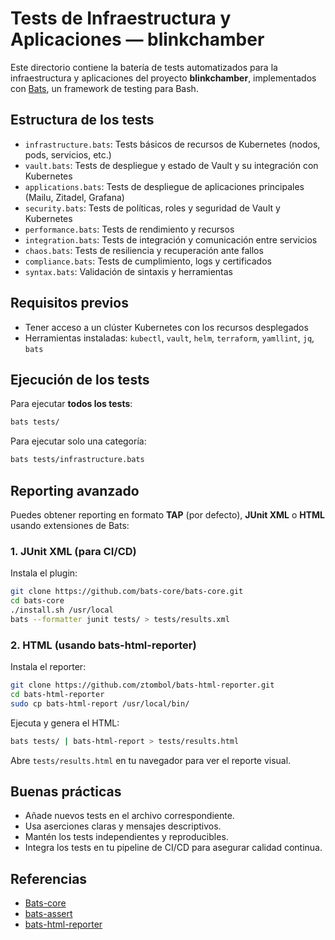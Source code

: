 # Tests de Infraestructura y Aplicaciones — blinkchamber

Este directorio contiene la batería de tests automatizados para la infraestructura y aplicaciones del proyecto **blinkchamber**, implementados con [Bats](https://github.com/bats-core/bats-core), un framework de testing para Bash.

## Estructura de los tests

- `infrastructure.bats`: Tests básicos de recursos de Kubernetes (nodos, pods, servicios, etc.)
- `vault.bats`: Tests de despliegue y estado de Vault y su integración con Kubernetes
- `applications.bats`: Tests de despliegue de aplicaciones principales (Mailu, Zitadel, Grafana)
- `security.bats`: Tests de políticas, roles y seguridad de Vault y Kubernetes
- `performance.bats`: Tests de rendimiento y recursos
- `integration.bats`: Tests de integración y comunicación entre servicios
- `chaos.bats`: Tests de resiliencia y recuperación ante fallos
- `compliance.bats`: Tests de cumplimiento, logs y certificados
- `syntax.bats`: Validación de sintaxis y herramientas

## Requisitos previos

- Tener acceso a un clúster Kubernetes con los recursos desplegados
- Herramientas instaladas: `kubectl`, `vault`, `helm`, `terraform`, `yamllint`, `jq`, `bats`

## Ejecución de los tests

Para ejecutar **todos los tests**:

```bash
bats tests/
```

Para ejecutar solo una categoría:

```bash
bats tests/infrastructure.bats
```

## Reporting avanzado

Puedes obtener reporting en formato **TAP** (por defecto), **JUnit XML** o **HTML** usando extensiones de Bats:

### 1. JUnit XML (para CI/CD)

Instala el plugin:

```bash
git clone https://github.com/bats-core/bats-core.git
cd bats-core
./install.sh /usr/local
bats --formatter junit tests/ > tests/results.xml
```

### 2. HTML (usando bats-html-reporter)

Instala el reporter:

```bash
git clone https://github.com/ztombol/bats-html-reporter.git
cd bats-html-reporter
sudo cp bats-html-report /usr/local/bin/
```

Ejecuta y genera el HTML:

```bash
bats tests/ | bats-html-report > tests/results.html
```

Abre `tests/results.html` en tu navegador para ver el reporte visual.

## Buenas prácticas

- Añade nuevos tests en el archivo correspondiente.
- Usa aserciones claras y mensajes descriptivos.
- Mantén los tests independientes y reproducibles.
- Integra los tests en tu pipeline de CI/CD para asegurar calidad continua.

## Referencias
- [Bats-core](https://github.com/bats-core/bats-core)
- [bats-assert](https://github.com/bats-core/bats-assert)
- [bats-html-reporter](https://github.com/ztombol/bats-html-reporter) 